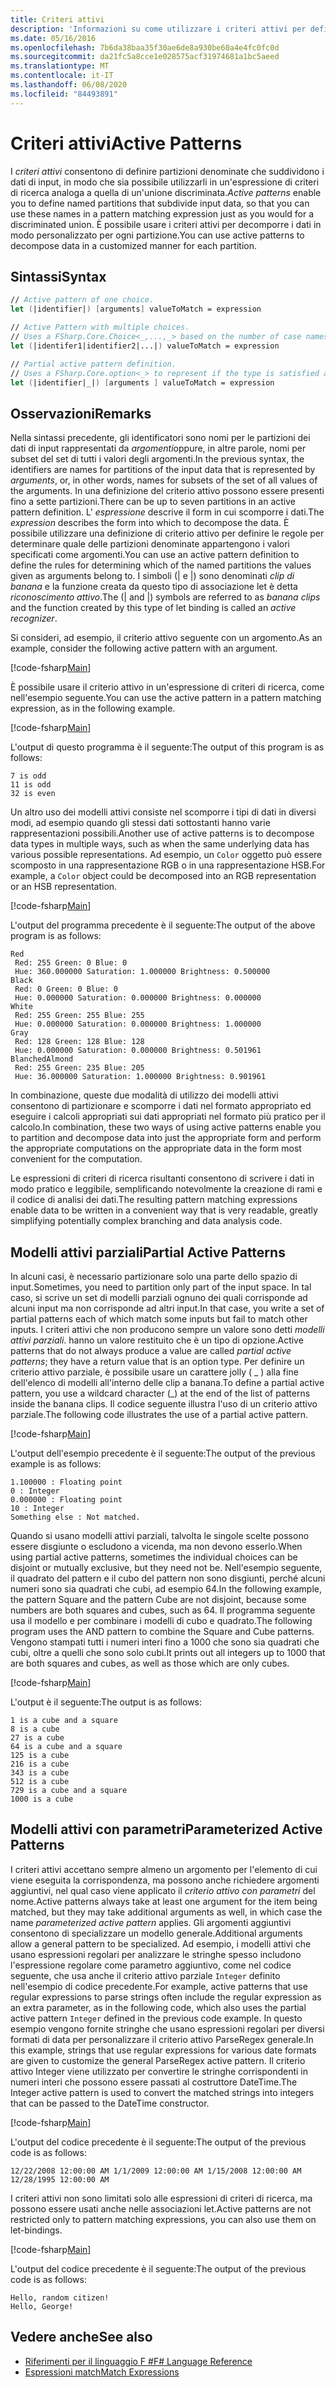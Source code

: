 ```yaml
---
title: Criteri attivi
description: 'Informazioni su come utilizzare i criteri attivi per definire partizioni denominate che suddividono i dati di input nel linguaggio di programmazione F #.'
ms.date: 05/16/2016
ms.openlocfilehash: 7b6da38baa35f30ae6de8a930be60a4e4fc0fc0d
ms.sourcegitcommit: da21fc5a8cce1e028575acf31974681a1bc5aeed
ms.translationtype: MT
ms.contentlocale: it-IT
ms.lasthandoff: 06/08/2020
ms.locfileid: "84493891"
---
```

# <a name="active-patterns"></a><span data-ttu-id="02d09-103">Criteri attivi</span><span class="sxs-lookup"><span data-stu-id="02d09-103">Active Patterns</span></span>

<span data-ttu-id="02d09-104">I *criteri attivi* consentono di definire partizioni denominate che suddividono i dati di input, in modo che sia possibile utilizzarli in un'espressione di criteri di ricerca analoga a quella di un'unione discriminata.</span><span class="sxs-lookup"><span data-stu-id="02d09-104">*Active patterns* enable you to define named partitions that subdivide input data, so that you can use these names in a pattern matching expression just as you would for a discriminated union.</span></span> <span data-ttu-id="02d09-105">È possibile usare i criteri attivi per decomporre i dati in modo personalizzato per ogni partizione.</span><span class="sxs-lookup"><span data-stu-id="02d09-105">You can use active patterns to decompose data in a customized manner for each partition.</span></span>

## <a name="syntax"></a><span data-ttu-id="02d09-106">Sintassi</span><span class="sxs-lookup"><span data-stu-id="02d09-106">Syntax</span></span>

```fsharp
// Active pattern of one choice.
let (|identifier|) [arguments] valueToMatch = expression

// Active Pattern with multiple choices.
// Uses a FSharp.Core.Choice<_,...,_> based on the number of case names. In F#, the limitation n <= 7 applies.
let (|identifer1|identifier2|...|) valueToMatch = expression

// Partial active pattern definition.
// Uses a FSharp.Core.option<_> to represent if the type is satisfied at the call site.
let (|identifier|_|) [arguments ] valueToMatch = expression
```

## <a name="remarks"></a><span data-ttu-id="02d09-107">Osservazioni</span><span class="sxs-lookup"><span data-stu-id="02d09-107">Remarks</span></span>

<span data-ttu-id="02d09-108">Nella sintassi precedente, gli identificatori sono nomi per le partizioni dei dati di input rappresentati da *argomenti*oppure, in altre parole, nomi per subset del set di tutti i valori degli argomenti.</span><span class="sxs-lookup"><span data-stu-id="02d09-108">In the previous syntax, the identifiers are names for partitions of the input data that is represented by *arguments*, or, in other words, names for subsets of the set of all values of the arguments.</span></span> <span data-ttu-id="02d09-109">In una definizione del criterio attivo possono essere presenti fino a sette partizioni.</span><span class="sxs-lookup"><span data-stu-id="02d09-109">There can be up to seven partitions in an active pattern definition.</span></span> <span data-ttu-id="02d09-110">L' *espressione* descrive il form in cui scomporre i dati.</span><span class="sxs-lookup"><span data-stu-id="02d09-110">The *expression* describes the form into which to decompose the data.</span></span> <span data-ttu-id="02d09-111">È possibile utilizzare una definizione di criterio attivo per definire le regole per determinare quale delle partizioni denominate appartengono i valori specificati come argomenti.</span><span class="sxs-lookup"><span data-stu-id="02d09-111">You can use an active pattern definition to define the rules for determining which of the named partitions the values given as arguments belong to.</span></span> <span data-ttu-id="02d09-112">I simboli (| e |) sono denominati *clip di banana* e la funzione creata da questo tipo di associazione let è detta *riconoscimento attivo*.</span><span class="sxs-lookup"><span data-stu-id="02d09-112">The (| and |) symbols are referred to as *banana clips* and the function created by this type of let binding is called an *active recognizer*.</span></span>

<span data-ttu-id="02d09-113">Si consideri, ad esempio, il criterio attivo seguente con un argomento.</span><span class="sxs-lookup"><span data-stu-id="02d09-113">As an example, consider the following active pattern with an argument.</span></span>

[!code-fsharp[Main](~/samples/snippets/fsharp/lang-ref-2/snippet5001.fs)]

<span data-ttu-id="02d09-114">È possibile usare il criterio attivo in un'espressione di criteri di ricerca, come nell'esempio seguente.</span><span class="sxs-lookup"><span data-stu-id="02d09-114">You can use the active pattern in a pattern matching expression, as in the following example.</span></span>

[!code-fsharp[Main](~/samples/snippets/fsharp/lang-ref-2/snippet5002.fs)]

<span data-ttu-id="02d09-115">L'output di questo programma è il seguente:</span><span class="sxs-lookup"><span data-stu-id="02d09-115">The output of this program is as follows:</span></span>

```console
7 is odd
11 is odd
32 is even
```

<span data-ttu-id="02d09-116">Un altro uso dei modelli attivi consiste nel scomporre i tipi di dati in diversi modi, ad esempio quando gli stessi dati sottostanti hanno varie rappresentazioni possibili.</span><span class="sxs-lookup"><span data-stu-id="02d09-116">Another use of active patterns is to decompose data types in multiple ways, such as when the same underlying data has various possible representations.</span></span> <span data-ttu-id="02d09-117">Ad esempio, un `Color` oggetto può essere scomposto in una rappresentazione RGB o in una rappresentazione HSB.</span><span class="sxs-lookup"><span data-stu-id="02d09-117">For example, a `Color` object could be decomposed into an RGB representation or an HSB representation.</span></span>

[!code-fsharp[Main](~/samples/snippets/fsharp/lang-ref-2/snippet5003.fs)]

<span data-ttu-id="02d09-118">L'output del programma precedente è il seguente:</span><span class="sxs-lookup"><span data-stu-id="02d09-118">The output of the above program is as follows:</span></span>

```console
Red
 Red: 255 Green: 0 Blue: 0
 Hue: 360.000000 Saturation: 1.000000 Brightness: 0.500000
Black
 Red: 0 Green: 0 Blue: 0
 Hue: 0.000000 Saturation: 0.000000 Brightness: 0.000000
White
 Red: 255 Green: 255 Blue: 255
 Hue: 0.000000 Saturation: 0.000000 Brightness: 1.000000
Gray
 Red: 128 Green: 128 Blue: 128
 Hue: 0.000000 Saturation: 0.000000 Brightness: 0.501961
BlanchedAlmond
 Red: 255 Green: 235 Blue: 205
 Hue: 36.000000 Saturation: 1.000000 Brightness: 0.901961
```

<span data-ttu-id="02d09-119">In combinazione, queste due modalità di utilizzo dei modelli attivi consentono di partizionare e scomporre i dati nel formato appropriato ed eseguire i calcoli appropriati sui dati appropriati nel formato più pratico per il calcolo.</span><span class="sxs-lookup"><span data-stu-id="02d09-119">In combination, these two ways of using active patterns enable you to partition and decompose data into just the appropriate form and perform the appropriate computations on the appropriate data in the form most convenient for the computation.</span></span>

<span data-ttu-id="02d09-120">Le espressioni di criteri di ricerca risultanti consentono di scrivere i dati in modo pratico e leggibile, semplificando notevolmente la creazione di rami e il codice di analisi dei dati.</span><span class="sxs-lookup"><span data-stu-id="02d09-120">The resulting pattern matching expressions enable data to be written in a convenient way that is very readable, greatly simplifying potentially complex branching and data analysis code.</span></span>

## <a name="partial-active-patterns"></a><span data-ttu-id="02d09-121">Modelli attivi parziali</span><span class="sxs-lookup"><span data-stu-id="02d09-121">Partial Active Patterns</span></span>

<span data-ttu-id="02d09-122">In alcuni casi, è necessario partizionare solo una parte dello spazio di input.</span><span class="sxs-lookup"><span data-stu-id="02d09-122">Sometimes, you need to partition only part of the input space.</span></span> <span data-ttu-id="02d09-123">In tal caso, si scrive un set di modelli parziali ognuno dei quali corrisponde ad alcuni input ma non corrisponde ad altri input.</span><span class="sxs-lookup"><span data-stu-id="02d09-123">In that case, you write a set of partial patterns each of which match some inputs but fail to match other inputs.</span></span> <span data-ttu-id="02d09-124">I criteri attivi che non producono sempre un valore sono detti *modelli attivi parziali*. hanno un valore restituito che è un tipo di opzione.</span><span class="sxs-lookup"><span data-stu-id="02d09-124">Active patterns that do not always produce a value are called *partial active patterns*; they have a return value that is an option type.</span></span> <span data-ttu-id="02d09-125">Per definire un criterio attivo parziale, è possibile usare un carattere jolly ( \_ ) alla fine dell'elenco di modelli all'interno delle clip a banana.</span><span class="sxs-lookup"><span data-stu-id="02d09-125">To define a partial active pattern, you use a wildcard character (\_) at the end of the list of patterns inside the banana clips.</span></span> <span data-ttu-id="02d09-126">Il codice seguente illustra l'uso di un criterio attivo parziale.</span><span class="sxs-lookup"><span data-stu-id="02d09-126">The following code illustrates the use of a partial active pattern.</span></span>

[!code-fsharp[Main](~/samples/snippets/fsharp/lang-ref-2/snippet5004.fs)]

<span data-ttu-id="02d09-127">L'output dell'esempio precedente è il seguente:</span><span class="sxs-lookup"><span data-stu-id="02d09-127">The output of the previous example is as follows:</span></span>

```console
1.100000 : Floating point
0 : Integer
0.000000 : Floating point
10 : Integer
Something else : Not matched.
```

<span data-ttu-id="02d09-128">Quando si usano modelli attivi parziali, talvolta le singole scelte possono essere disgiunte o escludono a vicenda, ma non devono esserlo.</span><span class="sxs-lookup"><span data-stu-id="02d09-128">When using partial active patterns, sometimes the individual choices can be disjoint or mutually exclusive, but they need not be.</span></span> <span data-ttu-id="02d09-129">Nell'esempio seguente, il quadrato del pattern e il cubo del pattern non sono disgiunti, perché alcuni numeri sono sia quadrati che cubi, ad esempio 64.</span><span class="sxs-lookup"><span data-stu-id="02d09-129">In the following example, the pattern Square and the pattern Cube are not disjoint, because some numbers are both squares and cubes, such as 64.</span></span> <span data-ttu-id="02d09-130">Il programma seguente usa il modello e per combinare i modelli di cubo e quadrato.</span><span class="sxs-lookup"><span data-stu-id="02d09-130">The following program uses the AND pattern to combine the Square and Cube patterns.</span></span> <span data-ttu-id="02d09-131">Vengono stampati tutti i numeri interi fino a 1000 che sono sia quadrati che cubi, oltre a quelli che sono solo cubi.</span><span class="sxs-lookup"><span data-stu-id="02d09-131">It prints out all integers up to 1000 that are both squares and cubes, as well as those which are only cubes.</span></span>

[!code-fsharp[Main](~/samples/snippets/fsharp/lang-ref-2/snippet5005.fs)]

<span data-ttu-id="02d09-132">L'output è il seguente:</span><span class="sxs-lookup"><span data-stu-id="02d09-132">The output is as follows:</span></span>

```console
1 is a cube and a square
8 is a cube
27 is a cube
64 is a cube and a square
125 is a cube
216 is a cube
343 is a cube
512 is a cube
729 is a cube and a square
1000 is a cube
```

## <a name="parameterized-active-patterns"></a><span data-ttu-id="02d09-133">Modelli attivi con parametri</span><span class="sxs-lookup"><span data-stu-id="02d09-133">Parameterized Active Patterns</span></span>

<span data-ttu-id="02d09-134">I criteri attivi accettano sempre almeno un argomento per l'elemento di cui viene eseguita la corrispondenza, ma possono anche richiedere argomenti aggiuntivi, nel qual caso viene applicato il *criterio attivo con parametri* del nome.</span><span class="sxs-lookup"><span data-stu-id="02d09-134">Active patterns always take at least one argument for the item being matched, but they may take additional arguments as well, in which case the name *parameterized active pattern* applies.</span></span> <span data-ttu-id="02d09-135">Gli argomenti aggiuntivi consentono di specializzare un modello generale.</span><span class="sxs-lookup"><span data-stu-id="02d09-135">Additional arguments allow a general pattern to be specialized.</span></span> <span data-ttu-id="02d09-136">Ad esempio, i modelli attivi che usano espressioni regolari per analizzare le stringhe spesso includono l'espressione regolare come parametro aggiuntivo, come nel codice seguente, che usa anche il criterio attivo parziale `Integer` definito nell'esempio di codice precedente.</span><span class="sxs-lookup"><span data-stu-id="02d09-136">For example, active patterns that use regular expressions to parse strings often include the regular expression as an extra parameter, as in the following code, which also uses the partial active pattern `Integer` defined in the previous code example.</span></span> <span data-ttu-id="02d09-137">In questo esempio vengono fornite stringhe che usano espressioni regolari per diversi formati di data per personalizzare il criterio attivo ParseRegex generale.</span><span class="sxs-lookup"><span data-stu-id="02d09-137">In this example, strings that use regular expressions for various date formats are given to customize the general ParseRegex active pattern.</span></span> <span data-ttu-id="02d09-138">Il criterio attivo Integer viene utilizzato per convertire le stringhe corrispondenti in numeri interi che possono essere passati al costruttore DateTime.</span><span class="sxs-lookup"><span data-stu-id="02d09-138">The Integer active pattern is used to convert the matched strings into integers that can be passed to the DateTime constructor.</span></span>

[!code-fsharp[Main](~/samples/snippets/fsharp/lang-ref-2/snippet5006.fs)]

<span data-ttu-id="02d09-139">L'output del codice precedente è il seguente:</span><span class="sxs-lookup"><span data-stu-id="02d09-139">The output of the previous code is as follows:</span></span>

```console
12/22/2008 12:00:00 AM 1/1/2009 12:00:00 AM 1/15/2008 12:00:00 AM 12/28/1995 12:00:00 AM
```

<span data-ttu-id="02d09-140">I criteri attivi non sono limitati solo alle espressioni di criteri di ricerca, ma possono essere usati anche nelle associazioni let.</span><span class="sxs-lookup"><span data-stu-id="02d09-140">Active patterns are not restricted only to pattern matching expressions, you can also use them on let-bindings.</span></span>

[!code-fsharp[Main](~/samples/snippets/fsharp/lang-ref-2/snippet5007.fs)]

<span data-ttu-id="02d09-141">L'output del codice precedente è il seguente:</span><span class="sxs-lookup"><span data-stu-id="02d09-141">The output of the previous code is as follows:</span></span>

```console
Hello, random citizen!
Hello, George!
```

## <a name="see-also"></a><span data-ttu-id="02d09-142">Vedere anche</span><span class="sxs-lookup"><span data-stu-id="02d09-142">See also</span></span>

- [<span data-ttu-id="02d09-143">Riferimenti per il linguaggio F #</span><span class="sxs-lookup"><span data-stu-id="02d09-143">F# Language Reference</span></span>](index.md)
- [<span data-ttu-id="02d09-144">Espressioni match</span><span class="sxs-lookup"><span data-stu-id="02d09-144">Match Expressions</span></span>](match-expressions.md)

